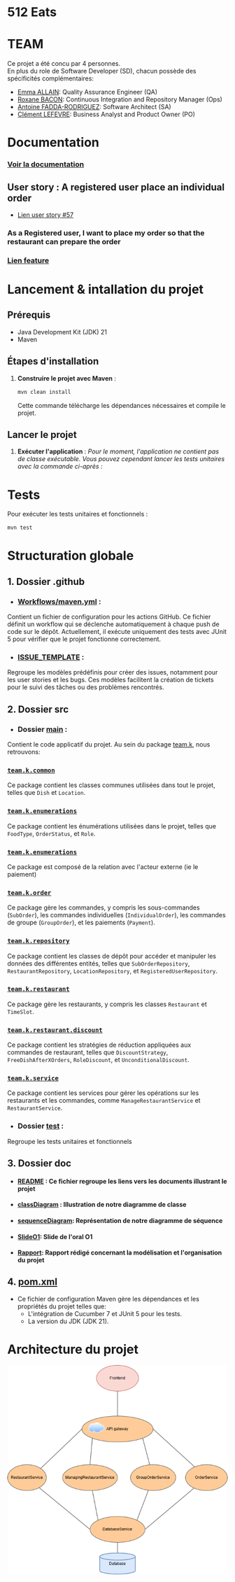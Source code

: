 # 512 Eats

# TEAM

Ce projet a été concu par 4 personnes.\
En plus du role de Software Developer (SD), chacun possède des spécificités complémentaires: 

- [Emma ALLAIN](https://github.com/emmaallain): Quality Assurance Engineer (QA)
- [Roxane BACON](https://github.com/RoxaneBacon): Continuous Integration and Repository Manager (Ops)
- [Antoine FADDA-RODRIGUEZ](https://github.com/Antoine-FdRg): Software Architect (SA)
- [Clément LEFEVRE](https://github.com/Firelods): Business Analyst and Product Owner (PO)

# Documentation

### [Voir la documentation](doc/README.md)

## User story :  A registered user place an individual order

- [Lien user story #57](https://github.com/PNS-Conception/STE-24-25--teamk/issues/57)

### As a Registered user, I want to place my order so that the restaurant can prepare the order

### [Lien feature](seinkSansDoozeEats/src/test/resources/features/team/k/RegisteredUserPlacesAnOrder.feature)

# Lancement & intallation du projet

## Prérequis

- Java Development Kit (JDK) 21
- Maven

## Étapes d'installation

1. **Construire le projet avec Maven** :
   ```bash
   mvn clean install
   ```

   Cette commande télécharge les dépendances nécessaires et compile le projet.

## Lancer le projet

1. **Exécuter l'application** :
   _Pour le moment, l'application ne contient pas de classe exécutable. Vous pouvez cependant lancer les tests unitaires
   avec la commande ci-après :_

# Tests

Pour exécuter les tests unitaires et fonctionnels :

```bash
mvn test
```

# Structuration globale

## 1. Dossier .github

-  ### [Workflows/maven.yml](.github/workflows/maven.yml) :

Contient un fichier de configuration pour les actions GitHub. Ce fichier définit un workflow qui se déclenche
automatiquement à chaque push de code sur le dépôt. Actuellement, il exécute uniquement des tests avec JUnit 5 pour
vérifier que le projet fonctionne correctement.

- ### [ISSUE_TEMPLATE](.github/ISSUE_TEMPLATE) :

Regroupe les modèles prédéfinis pour créer des issues, notamment pour les user stories et les bugs. Ces modèles
facilitent la création de tickets pour le suivi des tâches ou des problèmes rencontrés.

## 2. Dossier src

- ### Dossier [main](seinkSansDoozeEats/src/main) :

Contient le code applicatif du projet. Au sein du package [team.k](seinkSansDoozeEats/src/main/java/team/k), nous
retrouvons:

### [`team.k.common`](seinkSansDoozeEats/src/main/java/team/k/common)

Ce package contient les classes communes utilisées dans tout le projet, telles que `Dish` et `Location`.

### [`team.k.enumerations`](seinkSansDoozeEats/src/main/java/team/k/enumerations)

Ce package contient les énumérations utilisées dans le projet, telles que `FoodType`, `OrderStatus`, et `Role`.

### [`team.k.enumerations`](seinkSansDoozeEats/src/main/java/team/k/external)

Ce package est composé de la relation avec l'acteur externe (ie le paiement)

### [`team.k.order`](seinkSansDoozeEats/src/main/java/team/k/order)

Ce package gère les commandes, y compris les sous-commandes (`SubOrder`), les commandes
individuelles (`IndividualOrder`), les commandes de groupe (`GroupOrder`), et les paiements (`Payment`).

### [`team.k.repository`](seinkSansDoozeEats/src/main/java/team/k/repository)

Ce package contient les classes de dépôt pour accéder et manipuler les données des différentes entités, telles
que `SubOrderRepository`, `RestaurantRepository`, `LocationRepository`, et `RegisteredUserRepository`.

### [`team.k.restaurant`](seinkSansDoozeEats/src/main/java/team/k/restaurant)

Ce package gère les restaurants, y compris les classes `Restaurant` et `TimeSlot`.

### [`team.k.restaurant.discount`](seinkSansDoozeEats/src/main/java/team/k/restaurant/discount)

Ce package contient les stratégies de réduction appliquées aux commandes de restaurant, telles
que `DiscountStrategy`, `FreeDishAfterXOrders`, `RoleDiscount`, et `UnconditionalDiscount`.

### [`team.k.service`](seinkSansDoozeEats/src/main/java/team/k/service)

Ce package contient les services pour gérer les opérations sur les restaurants et les commandes,
comme `ManageRestaurantService` et `RestaurantService`.

- ### Dossier [test](seinkSansDoozeEats/src/test) :

Regroupe les tests unitaires et fonctionnels

## 3. Dossier doc

- #### [README](doc/README.md) : Ce fichier regroupe les liens vers les documents illustrant le projet
- #### [classDiagram](doc/classDiagram.md) : Illustration de notre diagramme de classe
- #### [sequenceDiagram](doc/sequenceDiagram.md): Représentation de notre diagramme de séquence
- #### [SlideO1](doc/512Eats.pdf): Slide de l'oral O1
- #### [Rapport](doc/TeamK-renduD1.pdf): Rapport rédigé concernant la modélisation et  l'organisation du projet

## 4. [pom.xml](pom.xml)

- Ce fichier de configuration Maven gère les dépendances et les propriétés du projet telles que:
    - L'intégration de Cucumber 7 et JUnit 5 pour les tests.
    - La version du JDK (JDK 21).  

# Architecture du projet
![](doc/infrastructure.png)